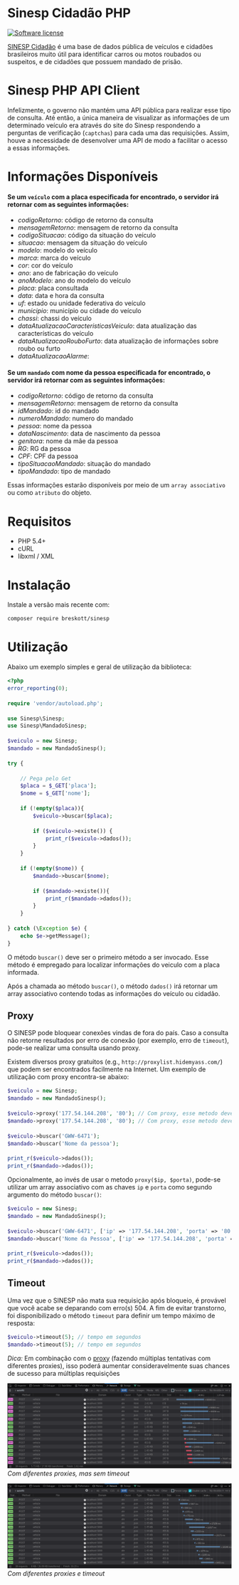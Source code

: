 # Sinesp Cidadão PHP
<a href="LICENSE"><img src="https://img.shields.io/badge/license-MIT-brightgreen.svg" alt="Software license"></img></a>


[SINESP Cidadão][1] é uma base de dados pública de veículos e cidadões brasileiros muito útil para identificar carros ou motos roubados ou suspeitos, e de cidadões que possuem mandado de prisão.

# Sinesp PHP API Client

Infelizmente, o governo não mantém uma API pública para realizar esse tipo de consulta. Até então, a única maneira de visualizar as informações de um determinado veículo era através do site do Sinesp respondendo a perguntas de verificação (`captchas`) para cada uma das requisições. Assim, houve a necessidade de desenvolver uma API de modo a facilitar o acesso a essas informações.

# Informações Disponíveis

#### Se um `veículo` com a placa especificada for encontrado, o servidor irá retornar com as seguintes informações:

- *codigoRetorno*: código de retorno da consulta
- *mensagemRetorno*: mensagem de retorno da consulta
- *codigoSituacao*: código da situação do veículo
- *situacao*: mensagem da situação do veículo
- *modelo*: modelo do veículo
- *marca*: marca do veículo
- *cor*: cor do veículo
- *ano*: ano de fabricação do veículo
- *anoModelo*: ano do modelo do veículo
- *placa*: placa consultada
- *data*: data e hora da consulta
- *uf*: estado ou unidade federativa do veículo
- *municipio*: município ou cidade do veículo
- *chassi*: chassi do veículo
- *dataAtualizacaoCaracteristicasVeiculo*: data atualização das características do veículo
- *dataAtualizacaoRouboFurto*: data atualização de informações sobre roubo ou furto
- *dataAtualizacaoAlarme*:

#### Se um `mandado` com nome da pessoa especificada for encontrado, o servidor irá retornar com as seguintes informações:
- *codigoRetorno*: código de retorno da consulta
- *mensagemRetorno*: mensagem de retorno da consulta
- *idMandado*: id do mandado
- *numeroMandado*: numero do mandado
- *pessoa*: nome da pessoa
- *dataNascimento*: data de nascimento da pessoa
- *genitora*: nome da mãe da pessoa
- *RG*: RG da pessoa
- *CPF*: CPF da pessoa
- *tipoSituacaoMandado*: situação do mandado
- *tipoMandado*: tipo de mandado


Essas informações estarão disponíveis por meio de um `array associativo` ou como `atributo` do objeto.

# Requisitos

- PHP 5.4+
- cURL
- libxml / XML

# Instalação

Instale a versão mais recente com:

```sh
composer require breskott/sinesp
```

# Utilização

Abaixo um exemplo simples e geral de utilização da biblioteca:

```php
<?php
error_reporting(0);

require 'vendor/autoload.php';

use Sinesp\Sinesp;
use Sinesp\MandadoSinesp;

$veiculo = new Sinesp;
$mandado = new MandadoSinesp();

try {

    // Pega pelo Get
    $placa = $_GET['placa'];
    $nome = $_GET['nome'];

    if (!empty($placa)){
	    $veiculo->buscar($placa);

	    if ($veiculo->existe()) {
		    print_r($veiculo->dados());
	    }
    }

	if (!empty($nome)) {
		$mandado->buscar($nome);

		if ($mandado->existe()){
			print_r($mandado->dados());
		}
	}

} catch (\Exception $e) {
    echo $e->getMessage();
}
```

O método `buscar()` deve ser o primeiro método a ser invocado. Esse método é empregado para localizar informações do veiculo com a placa informada.

Após a chamada ao método `buscar()`, o método `dados()` irá retornar um array associativo contendo todas as informações do veículo ou cidadão.


## Proxy

O SINESP pode bloquear conexões vindas de fora do país.
Caso a consulta não retorne resultados por erro de conexão (por exemplo, erro de `timeout`), pode-se realizar uma consulta usando proxy.

Existem diversos proxy gratuitos (e.g., `http://proxylist.hidemyass.com/`) que podem ser encontrados facilmente na Internet. Um exemplo de utilização com proxy encontra-se abaixo:

```php
$veiculo = new Sinesp;
$mandado = new MandadoSinesp();

$veiculo->proxy('177.54.144.208', '80'); // Com proxy, esse metodo deve ser chamado antes do metodo buscar()
$mandado->proxy('177.54.144.208', '80'); // Com proxy, esse metodo deve ser chamado antes do metodo buscar()

$veiculo->buscar('GWW-6471');
$mandado->buscar('Nome da pessoa');

print_r($veiculo->dados());
print_r($mandado->dados());
```

Opcionalmente, ao invés de usar o metodo `proxy($ip, $porta)`, pode-se utilizar um array associativo com as chaves `ip` e `porta` como segundo argumento do método `buscar()`:

```php
$veiculo = new Sinesp;
$mandado = new MandadoSinesp();

$veiculo->buscar('GWW-6471', ['ip' => '177.54.144.208', 'porta' => '80']); // a consulta usara o proxy especificado
$mandado->buscar('Nome da Pessoa', ['ip' => '177.54.144.208', 'porta' => '80']); // a consulta usara o proxy especificado

print_r($veiculo->dados());
print_r($mandado->dados());
```

## Timeout
Uma vez que o SINESP não mata sua requisição após bloqueio, é provável que você acabe se deparando com erro(s) 504. A fim de evitar transtorno, foi disponibilizado o método `timeout` para definir um tempo máximo de resposta:

```php
$veiculo->timeout(5); // tempo em segundos
$mandado->timeout(5); // tempo em segundos
```

*Dica:* Em combinação com o [proxy](#proxy) (fazendo múltiplas tentativas com diferentes proxies), isso poderá aumentar consideravelmente suas chances de sucesso para múltiplas requisições

![Múltiplos erros 504 com diferentes proxies, mas sem timeout](images/without_proxy_and_timeout.png)
*Com diferentes proxies, mas sem timeout*

![Maior parte dos 504 contornados usando proxy + timeout](images/with_proxy_and_timeout.png)
*Com diferentes proxies e timeout*

[1]: https://www.sinesp.gov.br/sinesp-cidadao "Sinesp Cidadão"
